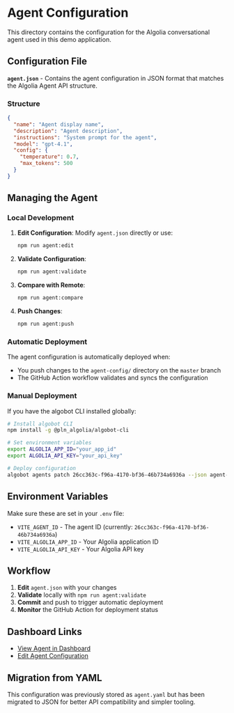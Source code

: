 # Agent Configuration

This directory contains the configuration for the Algolia conversational agent used in this demo application.

## Configuration File

**`agent.json`** - Contains the agent configuration in JSON format that matches the Algolia Agent API structure.

### Structure

```json
{
  "name": "Agent display name",
  "description": "Agent description",
  "instructions": "System prompt for the agent",
  "model": "gpt-4.1",
  "config": {
    "temperature": 0.7,
    "max_tokens": 500
  }
}
```

## Managing the Agent

### Local Development

1. **Edit Configuration**: Modify `agent.json` directly or use:
   ```bash
   npm run agent:edit
   ```

2. **Validate Configuration**:
   ```bash
   npm run agent:validate
   ```

3. **Compare with Remote**:
   ```bash
   npm run agent:compare
   ```

4. **Push Changes**:
   ```bash
   npm run agent:push
   ```

### Automatic Deployment

The agent configuration is automatically deployed when:
- You push changes to the `agent-config/` directory on the `master` branch
- The GitHub Action workflow validates and syncs the configuration

### Manual Deployment

If you have the algobot CLI installed globally:

```bash
# Install algobot CLI
npm install -g @pln_algolia/algobot-cli

# Set environment variables
export ALGOLIA_APP_ID="your_app_id"
export ALGOLIA_API_KEY="your_api_key"

# Deploy configuration
algobot agents patch 26cc363c-f96a-4170-bf36-46b734a6936a --json agent-config/agent.json
```

## Environment Variables

Make sure these are set in your `.env` file:
- `VITE_AGENT_ID` - The agent ID (currently: `26cc363c-f96a-4170-bf36-46b734a6936a`)
- `VITE_ALGOLIA_APP_ID` - Your Algolia application ID
- `VITE_ALGOLIA_API_KEY` - Your Algolia API key

## Workflow

1. **Edit** `agent.json` with your changes
2. **Validate** locally with `npm run agent:validate`
3. **Commit** and push to trigger automatic deployment
4. **Monitor** the GitHub Action for deployment status

## Dashboard Links

- [View Agent in Dashboard](https://dashboard.algolia.com/apps/8W4UB9R8JC/agent-studio/agents/26cc363c-f96a-4170-bf36-46b734a6936a)
- [Edit Agent Configuration](https://dashboard.algolia.com/apps/8W4UB9R8JC/agent-studio/agents/26cc363c-f96a-4170-bf36-46b734a6936a/edit)

## Migration from YAML

This configuration was previously stored as `agent.yaml` but has been migrated to JSON for better API compatibility and simpler tooling.